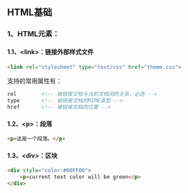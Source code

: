 ## HTML基础

### 1、HTML元素：

#### 1.1、\<link>：链接外部样式文件

```html
<link rel="stylesheet" type="text/css" href="theme.css">
```

支持的常用属性有：
```html
rel        <!-- 被链接文档与当前文档间的关系，必选 -->
type       <!-- 被链接文档的MIME类型 -->
href       <!-- 被链接文档的位置 -->
```

#### 1.2、\<p>：段落

```html
<p>这是一个段落。</p>
```

#### 1.3、\<div>：区块

```html
<div style="color:#00FF00">
    <p>current text color will be green</p>
</div>
```
